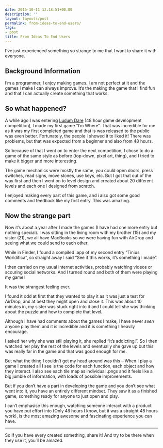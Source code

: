 ```yaml
---
date: 2015-10-11 12:18:51+00:00
description: ''
layout: layouts/post
permalink: from-ideas-to-end-users/
tags:
- post
title: From Ideas To End Users
---
```


<p>I&#8217;ve just experienced something so strange to me that I want to share it with everyone.</p>
<h2>Background Information</h2>
<p>I&#8217;m a programmer, I enjoy making games. I am not perfect at it and the games I make I can always improve. It&#8217;s the making the game that i find fun and that I can actually create something that works.</p>
<h2>So what happened?</h2>
<p>A while ago I was entering <a href="www.ludumdare.com/compo">Ludum Dare</a> (48 hour game development competition), I made my first game &#8220;I&#8217;m Where&#8221;. That was incredible for me as it was my first completed game and that is was released to the public was even better. Fortunately, the people I showed it to liked it! There was problems, but that was expected from a beginner and also from 48 hours.</p>
<p>So because of that I went on to enter the next competition, I chose to do a game of the same style as before (top-down, pixel art, thing), and I tried to make it bigger and more interesting.</p>
<p>The game mechanics were mostly the same, you could open doors, press switches, read signs, move stones, use keys, etc. But I got that out of the way first and then I went on to level design and created about 20 different levels and each one I designed from scratch.</p>
<p>I enjoyed making every part of this game, and i also got some good comments and feedback like my first entry. This was amazing.</p>
<h2>Now the strange part</h2>
<p>Now it&#8217;s about a year after I made the games (I have had one more entry but nothing special). I was sitting in the living room with my brother (15) and my sister (21), we all have MacBooks so we were having fun with AirDrop and seeing what we could send to each other.</p>
<p>While in Finder, I found a compiled .app of my second entry &#8220;Tinius Worldifica&#8221;, so straight away I said &#8220;See if this works, it&#8217;s something I made&#8221;.</p>
<p>I then carried on my usual internet activities, probably watching videos or scouring social networks. And I turned round and both of them were playing my game!</p>
<p>It was the strangest feeling ever.</p>
<p>I found it odd at first that they wanted to play it as it was just a test for AirDrop, and at best they might open and close it. This was about 10 minutes in, my sister was stuck right into it and I could tell she was thinking about the puzzle and how to complete that level.</p>
<p>Although I have had comments about the games I make, I have never <em>seen</em> anyone play them and it is incredible and it is something I heavily encourage.</p>
<p>I asked her why she was still playing it, she replied &#8220;It&#8217;s addicting!&#8221;.  So I then watched her play the rest of the levels and eventually she gave up but this was really far in the game and that was good enough for me.</p>
<p>But what the thing I couldn&#8217;t get my head around was this &#8211; When I play a game I created all I see is the code for each function, each object and how they interact. I also see each tile map as individual .pngs and it feels like a big jumble of information, with loads of possible improvements.</p>
<p>But if you don&#8217;t have a part in developing the game and you don&#8217;t see what went into it, you have an entirely different mindset. They saw it as a finished game, something ready for anyone to just open and play.</p>
<p>I can&#8217;t emphasise this enough, watching someone interact with a product you have put effort into (Only 48 hours I know, but it was a straight 48 hours work), is the most amazing awesome and fascinating experience you can have.</p>
<hr />
<p>So if you have every created something, share it! And try to be there when they use it, you&#8217;ll be amazed.</p>